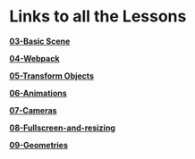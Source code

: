 # Links to all the Lessons

**[03-Basic Scene](https://github.com/Deveshb15/threejs/tree/03-basic-scene)**

**[04-Webpack](https://github.com/Deveshb15/threejs/tree/04-webpack)**

**[05-Transform Objects](https://github.com/Deveshb15/threejs/tree/05-transform-objects)**

**[06-Animations](https://github.com/Deveshb15/threejs/tree/06-Animations)**

**[07-Cameras](https://github.com/Deveshb15/threejs/tree/07-Cameras)**

**[08-Fullscreen-and-resizing](https://github.com/Deveshb15/threejs/tree/08-Fullscreen-and-resizing)**

**[09-Geometries](https://github.com/Deveshb15/threejs/tree/09-Geometries)**